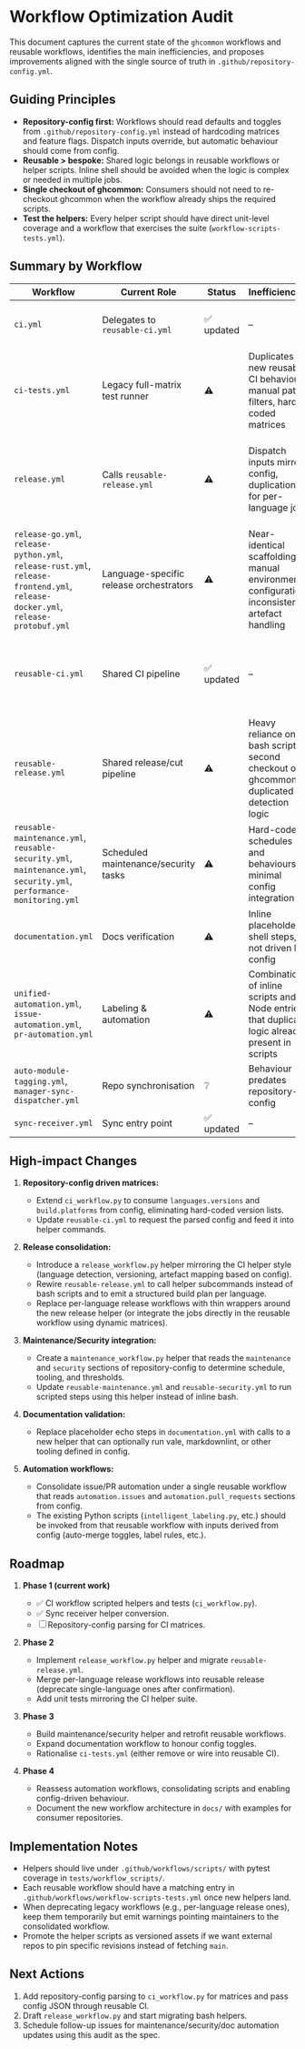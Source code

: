# Workflow Optimization Audit

This document captures the current state of the `ghcommon` workflows and reusable workflows, identifies the main inefficiencies, and proposes improvements aligned with the single source of truth in `.github/repository-config.yml`.

## Guiding Principles

- **Repository-config first:** Workflows should read defaults and toggles from `.github/repository-config.yml` instead of hardcoding matrices and feature flags. Dispatch inputs override, but automatic behaviour should come from config.
- **Reusable > bespoke:** Shared logic belongs in reusable workflows or helper scripts. Inline shell should be avoided when the logic is complex or needed in multiple jobs.
- **Single checkout of ghcommon:** Consumers should not need to re-checkout ghcommon when the workflow already ships the required scripts.
- **Test the helpers:** Every helper script should have direct unit-level coverage and a workflow that exercises the suite (`workflow-scripts-tests.yml`).

## Summary by Workflow

| Workflow | Current Role | Status | Inefficiencies | Recommendation |
| --- | --- | --- | --- | --- |
| `ci.yml` | Delegates to `reusable-ci.yml` | ✅ updated | – | Keep delegating; requires downstream adoption of new helper script flow |
| `ci-tests.yml` | Legacy full-matrix test runner | ⚠️ | Duplicates new reusable CI behaviour, manual path filters, hard-coded matrices | Deprecate in favour of `reusable-ci.yml` or refactor to call targeted reusable components driven by repository-config flags |
| `release.yml` | Calls `reusable-release.yml` | ⚠️ | Dispatch inputs mirror config, duplication for per-language jobs | Extend `reusable-release.yml` to inspect config for enabled languages and build matrices. Remove redundant per-language release workflows once consolidated |
| `release-go.yml`, `release-python.yml`, `release-rust.yml`, `release-frontend.yml`, `release-docker.yml`, `release-protobuf.yml` | Language-specific release orchestrators | ⚠️ | Near-identical scaffolding, manual environment configuration, inconsistent artefact handling | Fold into `reusable-release.yml` with modular jobs toggled by repository-config values. Expose hooks for language-specific steps via scripts |
| `reusable-ci.yml` | Shared CI pipeline | ✅ updated | – | Already converted to python helpers; next iteration should source matrices (versions, OS) from repository-config and expose skip flags via config |
| `reusable-release.yml` | Shared release/cut pipeline | ⚠️ | Heavy reliance on bash scripts, second checkout of ghcommon, duplicated detection logic | Replace shell helpers with python equivalents (mirroring `ci_workflow.py`), load repository-config once, and emit outputs consumed by language jobs |
| `reusable-maintenance.yml`, `reusable-security.yml`, `maintenance.yml`, `security.yml`, `performance-monitoring.yml` | Scheduled maintenance/security tasks | ⚠️ | Hard-coded schedules and behaviours, minimal config integration | Add parsing of repository-config maintenance/security sections for schedule, tooling, thresholds |
| `documentation.yml` | Docs verification | ⚠️ | Inline placeholder shell steps, not driven by config | Convert to python helper (e.g., docs_workflow.py) that reads doc tooling from config |
| `unified-automation.yml`, `issue-automation.yml`, `pr-automation.yml` | Labeling & automation | ⚠️ | Combination of inline scripts and Node entries that duplicate logic already present in scripts | Migrate to python helpers (existing `intelligent_labeling.py`, etc.) and ensure config-driven toggles |
| `auto-module-tagging.yml`, `manager-sync-dispatcher.yml` | Repo synchronisation | ❔ | Behaviour predates repository-config | Evaluate once initial CI/Release consolidation completes |
| `sync-receiver.yml` | Sync entry point | ✅ updated | – | Keep; new python helper already installed |

## High-impact Changes

1. **Repository-config driven matrices:**
   - Extend `ci_workflow.py` to consume `languages.versions` and `build.platforms` from config, eliminating hard-coded version lists.
   - Update `reusable-ci.yml` to request the parsed config and feed it into helper commands.

2. **Release consolidation:**
   - Introduce a `release_workflow.py` helper mirroring the CI helper style (language detection, versioning, artefact mapping based on config).
   - Rewire `reusable-release.yml` to call helper subcommands instead of bash scripts and to emit a structured build plan per language.
   - Replace per-language release workflows with thin wrappers around the new release helper (or integrate the jobs directly in the reusable workflow using dynamic matrices).

3. **Maintenance/Security integration:**
   - Create a `maintenance_workflow.py` helper that reads the `maintenance` and `security` sections of repository-config to determine schedule, tooling, and thresholds.
   - Update `reusable-maintenance.yml` and `reusable-security.yml` to run scripted steps using this helper instead of inline bash.

4. **Documentation validation:**
   - Replace placeholder echo steps in `documentation.yml` with calls to a new helper that can optionally run vale, markdownlint, or other tooling defined in config.

5. **Automation workflows:**
   - Consolidate issue/PR automation under a single reusable workflow that reads `automation.issues` and `automation.pull_requests` sections from config.
   - The existing Python scripts (`intelligent_labeling.py`, etc.) should be invoked from that reusable workflow with inputs derived from config (auto-merge toggles, label rules, etc.).

## Roadmap

1. **Phase 1 (current work)**
   - ✅ CI workflow scripted helpers and tests (`ci_workflow.py`).
   - ✅ Sync receiver helper conversion.
   - ☐ Repository-config parsing for CI matrices.

2. **Phase 2**
   - Implement `release_workflow.py` helper and migrate `reusable-release.yml`.
   - Merge per-language release workflows into reusable release (deprecate single-language ones after confirmation).
   - Add unit tests mirroring the CI helper suite.

3. **Phase 3**
   - Build maintenance/security helper and retrofit reusable workflows.
   - Expand documentation workflow to honour config toggles.
   - Rationalise `ci-tests.yml` (either remove or wire into reusable CI).

4. **Phase 4**
   - Reassess automation workflows, consolidating scripts and enabling config-driven behaviour.
   - Document the new workflow architecture in `docs/` with examples for consumer repositories.

## Implementation Notes

- Helpers should live under `.github/workflows/scripts/` with pytest coverage in `tests/workflow_scripts/`.
- Each reusable workflow should have a matching entry in `.github/workflows/workflow-scripts-tests.yml` once new helpers land.
- When deprecating legacy workflows (e.g., per-language release ones), keep them temporarily but emit warnings pointing maintainers to the consolidated workflow.
- Promote the helper scripts as versioned assets if we want external repos to pin specific revisions instead of fetching `main`.

## Next Actions

1. Add repository-config parsing to `ci_workflow.py` for matrices and pass config JSON through reusable CI.
2. Draft `release_workflow.py` and start migrating bash helpers.
3. Schedule follow-up issues for maintenance/security/doc automation updates using this audit as the spec.

